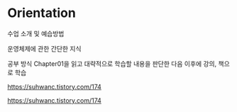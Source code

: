# Orientation

수업 소개 및 예습방법

운영체제에 관한 간단한 지식  

공부 방식 Chapter01을 읽고 대략적으로 학습할 내용을 판단한 다음 이후에 강의, 책으로 학습

<https://suhwanc.tistory.com/174>

<https://suhwanc.tistory.com/174>
